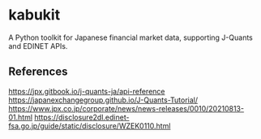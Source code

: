 # kabukit

A Python toolkit for Japanese financial market data, supporting J-Quants and EDINET APIs.

## References

https://jpx.gitbook.io/j-quants-ja/api-reference
https://japanexchangegroup.github.io/J-Quants-Tutorial/
https://www.jpx.co.jp/corporate/news/news-releases/0010/20210813-01.html
https://disclosure2dl.edinet-fsa.go.jp/guide/static/disclosure/WZEK0110.html